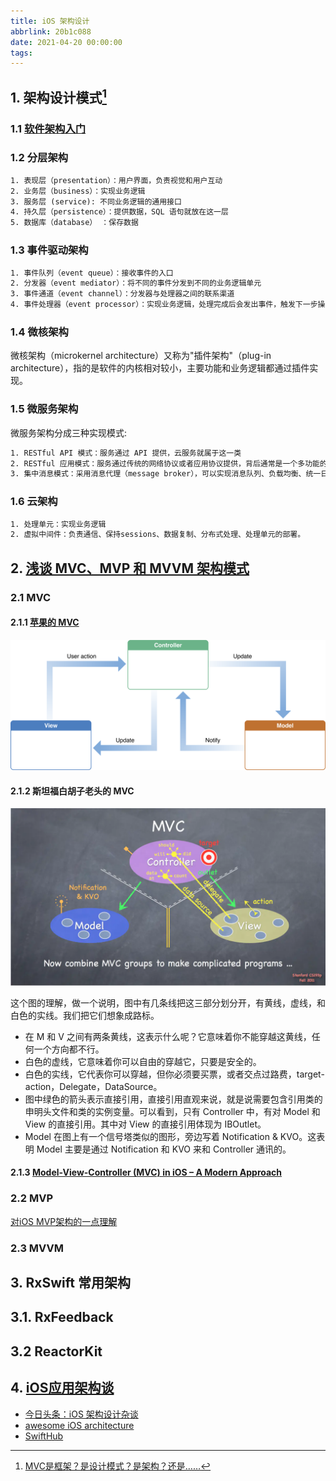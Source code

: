 ```yaml
---
title: iOS 架构设计
abbrlink: 20b1c088
date: 2021-04-20 00:00:00
tags:
---
```


## 1. 架构设计模式[^1]

### 1.1 [软件架构入门](http://www.ruanyifeng.com/blog/2016/09/software-architecture.html)

### 1.2 分层架构

```txt
1. 表现层（presentation）：用户界面，负责视觉和用户互动
2. 业务层（business）：实现业务逻辑
3. 服务层 (service): 不同业务逻辑的通用接口
4. 持久层（persistence）：提供数据，SQL 语句就放在这一层
5. 数据库（database） ：保存数据
```

### 1.3 事件驱动架构

```txt
1. 事件队列（event queue）：接收事件的入口
2. 分发器（event mediator）：将不同的事件分发到不同的业务逻辑单元
3. 事件通道（event channel）：分发器与处理器之间的联系渠道
4. 事件处理器（event processor）：实现业务逻辑，处理完成后会发出事件，触发下一步操作
```

### 1.4 微核架构

微核架构（microkernel architecture）又称为"插件架构"（plug-in architecture），指的是软件的内核相对较小，主要功能和业务逻辑都通过插件实现。

### 1.5 微服务架构

微服务架构分成三种实现模式:

```txt
1. RESTful API 模式：服务通过 API 提供，云服务就属于这一类
2. RESTful 应用模式：服务通过传统的网络协议或者应用协议提供，背后通常是一个多功能的应用程序，常见于企业内部
3. 集中消息模式：采用消息代理（message broker），可以实现消息队列、负载均衡、统一日志和异常处理，缺点是会出现单点失败，消息代理可能要做成集群
```

### 1.6 云架构

```txt
1. 处理单元：实现业务逻辑
2. 虚拟中间件：负责通信、保持sessions、数据复制、分布式处理、处理单元的部署。
```

## 2. [浅谈 MVC、MVP 和 MVVM 架构模式](https://draveness.me/mvx/)

### 2.1 MVC

#### 2.1.1 [苹果的 MVC](https://developer.apple.com/library/archive/documentation/General/Conceptual/DevPedia-CocoaCore/MVC.html)

![ios 的 MVC](./resources/../Resources/model_view_controller_2x.png)

#### 2.1.2 斯坦福白胡子老头的 MVC

![斯坦福白胡子老头的 MVC](./Resources/MVC_Stanford.webp)

这个图的理解，做一个说明，图中有几条线把这三部分划分开，有黄线，虚线，和白色的实线。我们把它们想象成路标。

* 在 M 和 V 之间有两条黄线，这表示什么呢？它意味着你不能穿越这黄线，任何一个方向都不行。
* 白色的虚线，它意味着你可以自由的穿越它，只要是安全的。
* 白色的实线，它代表你可以穿越，但你必须要买票，或者交点过路费，target-action，Delegate，DataSource。
* 图中绿色的箭头表示直接引用，直接引用直观来说，就是说需要包含引用类的申明头文件和类的实例变量。可以看到，只有 Controller 中，有对 Model 和 View 的直接引用。其中对 View 的直接引用体现为 IBOutlet。
* Model 在图上有一个信号塔类似的图形，旁边写着 Notification & KVO。这表明 Model 主要是通过 Notification 和 KVO 来和 Controller 通讯的。

#### 2.1.3 [Model-View-Controller (MVC) in iOS – A Modern Approach](https://www.kodeco.com/1000705-model-view-controller-mvc-in-ios-a-modern-approach)

### 2.2 MVP

[对iOS MVP架构的一点理解](https://juejin.cn/post/6844903857022058509)

### 2.3 MVVM

## 3. RxSwift 常用架构

## 3.1. RxFeedback

## 3.2 ReactorKit

## 4. [iOS应用架构谈](https://casatwy.com/iosying-yong-jia-gou-tan-kai-pian.html)

* [今日头条：iOS 架构设计杂谈](https://juejin.cn/post/6844903623252525064)
* [awesome iOS architecture](https://github.com/onmyway133/awesome-ios-architecture#data-source)
* [SwiftHub](https://github.com/khoren93/SwiftHub)

[^1]: [MVC是框架？是设计模式？是架构？还是……](https://blog.csdn.net/CillyB/article/details/79464339?utm_source=blogxgwz7&utm_medium=distribute.pc_relevant.none-task-blog-baidujs_title-0&spm=1001.2101.3001.4242)
